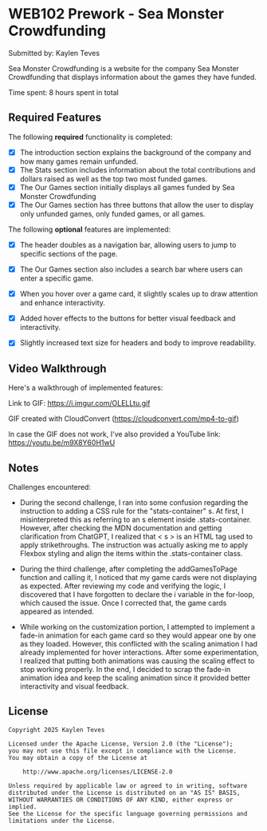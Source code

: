# WEB102 Prework - Sea Monster Crowdfunding

Submitted by: Kaylen Teves

Sea Monster Crowdfunding is a website for the company Sea Monster Crowdfunding that displays information about the games they have funded.

Time spent: 8 hours spent in total

## Required Features

The following **required** functionality is completed:

* [X] The introduction section explains the background of the company and how many games remain unfunded.
* [X] The Stats section includes information about the total contributions and dollars raised as well as the top two most funded games.
* [X] The Our Games section initially displays all games funded by Sea Monster Crowdfunding
* [X] The Our Games section has three buttons that allow the user to display only unfunded games, only funded games, or all games.

The following **optional** features are implemented:

* [X] The header doubles as a navigation bar, allowing users to jump to specific sections of the page.
* [X] The Our Games section also includes a search bar where users can enter a specific game.
* [X] When you hover over a game card, it slightly scales up to draw attention and enhance interactivity.
* [X] Added hover effects to the buttons for better visual feedback and interactivity.
* [X] Slightly increased text size for headers and body to improve readability.


## Video Walkthrough

Here's a walkthrough of implemented features:

Link to GIF: https://i.imgur.com/OLELLtu.gif

GIF created with CloudConvert (https://cloudconvert.com/mp4-to-gif)

In case the GIF does not work, I've also provided a YouTube link: https://youtu.be/m9X8Y60H1wU

## Notes

Challenges encountered:

* During the second challenge, I ran into some confusion regarding the instruction to adding a CSS rule for the "stats-container" s.
  At first, I misinterpreted this as referring to an s element inside .stats-container. However, after checking the MDN documentation and
  getting clarification from ChatGPT, I realized that < s > is an HTML tag used to apply strikethroughs. The instruction was actually asking me
  to apply Flexbox styling and align the items within the .stats-container class.

* During the third challenge, after completing the addGamesToPage function and calling it, I noticed that my game cards were not displaying
  as expected. After reviewing my code and verifying the logic, I discovered that I have forgotten to declare the i variable in the for-loop,
  which caused the issue. Once I corrected that, the game cards appeared as intended.

* While working on the customization portion, I attempted to implement a fade-in animation for each game card so they would appear one by one
  as they loaded. However, this conflicted with the scaling animation I had already implemented for hover interactions. After some experimentation,
  I realized that putting both animations was causing the scaling effect to stop working properly. In the end, I decided to scrap the fade-in
  animation idea and keep the scaling animation since it provided better interactivity and visual feedback.

## License

    Copyright 2025 Kaylen Teves

    Licensed under the Apache License, Version 2.0 (the "License");
    you may not use this file except in compliance with the License.
    You may obtain a copy of the License at

        http://www.apache.org/licenses/LICENSE-2.0

    Unless required by applicable law or agreed to in writing, software
    distributed under the License is distributed on an "AS IS" BASIS,
    WITHOUT WARRANTIES OR CONDITIONS OF ANY KIND, either express or implied.
    See the License for the specific language governing permissions and
    limitations under the License.
